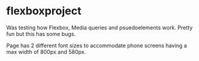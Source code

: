 # flexboxproject
Was testing how Flexbox, Media queries and psuedoelements work. Pretty fun but this has some bugs.

Page has 2 different font sizes to accommodate phone screens having a max width of 800px and 580px.
